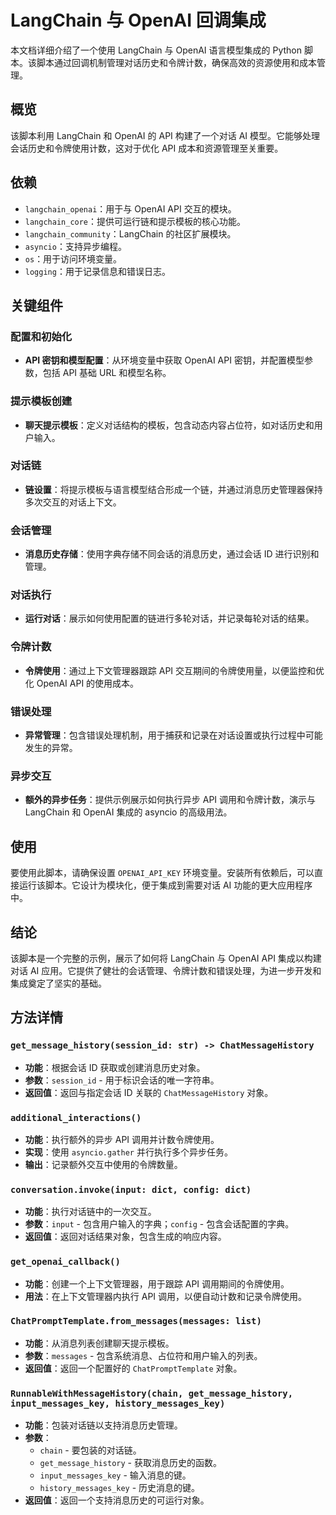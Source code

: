 # LangChain 与 OpenAI 回调集成

本文档详细介绍了一个使用 LangChain 与 OpenAI 语言模型集成的 Python 脚本。该脚本通过回调机制管理对话历史和令牌计数，确保高效的资源使用和成本管理。

## 概览

该脚本利用 LangChain 和 OpenAI 的 API 构建了一个对话 AI 模型。它能够处理会话历史和令牌使用计数，这对于优化 API 成本和资源管理至关重要。

## 依赖

- `langchain_openai`：用于与 OpenAI API 交互的模块。
- `langchain_core`：提供可运行链和提示模板的核心功能。
- `langchain_community`：LangChain 的社区扩展模块。
- `asyncio`：支持异步编程。
- `os`：用于访问环境变量。
- `logging`：用于记录信息和错误日志。

## 关键组件

### 配置和初始化

- **API 密钥和模型配置**：从环境变量中获取 OpenAI API 密钥，并配置模型参数，包括 API 基础 URL 和模型名称。

### 提示模板创建

- **聊天提示模板**：定义对话结构的模板，包含动态内容占位符，如对话历史和用户输入。

### 对话链

- **链设置**：将提示模板与语言模型结合形成一个链，并通过消息历史管理器保持多次交互的对话上下文。

### 会话管理

- **消息历史存储**：使用字典存储不同会话的消息历史，通过会话 ID 进行识别和管理。

### 对话执行

- **运行对话**：展示如何使用配置的链进行多轮对话，并记录每轮对话的结果。

### 令牌计数

- **令牌使用**：通过上下文管理器跟踪 API 交互期间的令牌使用量，以便监控和优化 OpenAI API 的使用成本。

### 错误处理

- **异常管理**：包含错误处理机制，用于捕获和记录在对话设置或执行过程中可能发生的异常。

### 异步交互

- **额外的异步任务**：提供示例展示如何执行异步 API 调用和令牌计数，演示与 LangChain 和 OpenAI 集成的 asyncio 的高级用法。

## 使用

要使用此脚本，请确保设置 `OPENAI_API_KEY` 环境变量。安装所有依赖后，可以直接运行该脚本。它设计为模块化，便于集成到需要对话 AI 功能的更大应用程序中。

## 结论

该脚本是一个完整的示例，展示了如何将 LangChain 与 OpenAI API 集成以构建对话 AI 应用。它提供了健壮的会话管理、令牌计数和错误处理，为进一步开发和集成奠定了坚实的基础。

## 方法详情

### `get_message_history(session_id: str) -> ChatMessageHistory`

- **功能**：根据会话 ID 获取或创建消息历史对象。
- **参数**：`session_id` - 用于标识会话的唯一字符串。
- **返回值**：返回与指定会话 ID 关联的 `ChatMessageHistory` 对象。

### `additional_interactions()`

- **功能**：执行额外的异步 API 调用并计数令牌使用。
- **实现**：使用 `asyncio.gather` 并行执行多个异步任务。
- **输出**：记录额外交互中使用的令牌数量。

### `conversation.invoke(input: dict, config: dict)`

- **功能**：执行对话链中的一次交互。
- **参数**：`input` - 包含用户输入的字典；`config` - 包含会话配置的字典。
- **返回值**：返回对话结果对象，包含生成的响应内容。

### `get_openai_callback()`

- **功能**：创建一个上下文管理器，用于跟踪 API 调用期间的令牌使用。
- **用法**：在上下文管理器内执行 API 调用，以便自动计数和记录令牌使用。

### `ChatPromptTemplate.from_messages(messages: list)`

- **功能**：从消息列表创建聊天提示模板。
- **参数**：`messages` - 包含系统消息、占位符和用户输入的列表。
- **返回值**：返回一个配置好的 `ChatPromptTemplate` 对象。

### `RunnableWithMessageHistory(chain, get_message_history, input_messages_key, history_messages_key)`

- **功能**：包装对话链以支持消息历史管理。
- **参数**：
  - `chain` - 要包装的对话链。
  - `get_message_history` - 获取消息历史的函数。
  - `input_messages_key` - 输入消息的键。
  - `history_messages_key` - 历史消息的键。
- **返回值**：返回一个支持消息历史的可运行对象。
